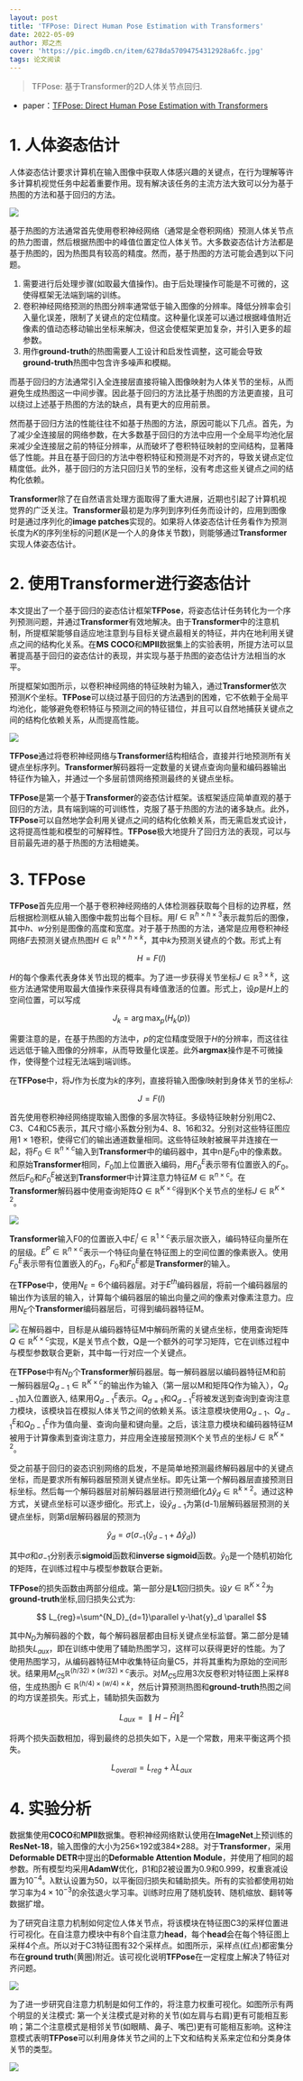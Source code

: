 ```yaml
---
layout: post
title: 'TFPose: Direct Human Pose Estimation with Transformers'
date: 2022-05-09
author: 郑之杰
cover: 'https://pic.imgdb.cn/item/6278da57094754312928a6fc.jpg'
tags: 论文阅读
---
```


> TFPose: 基于Transformer的2D人体关节点回归.

- paper：[TFPose: Direct Human Pose Estimation with Transformers](https://arxiv.org/abs/2103.15320)

# 1. 人体姿态估计

人体姿态估计要求计算机在输入图像中获取人体感兴趣的关键点，在行为理解等许多计算机视觉任务中起着重要作用。现有解决该任务的主流方法大致可以分为基于热图的方法和基于回归的方法。

![](https://pic.imgdb.cn/item/629df792094754312978386b.jpg)

基于热图的方法通常首先使用卷积神经网络（通常是全卷积网络）预测人体关节点的热力图谱，然后根据热图中的峰值位置定位人体关节。大多数姿态估计方法都是基于热图的，因为热图具有较高的精度。然而，基于热图的方法可能会遇到以下问题。
1. 需要进行后处理步骤(如取最大值操作)。由于后处理操作可能是不可微的，这使得框架无法端到端的训练。
2. 卷积神经网络预测的热图分辨率通常低于输入图像的分辨率。降低分辨率会引入量化误差，限制了关键点的定位精度。这种量化误差可以通过根据峰值附近像素的值动态移动输出坐标来解决，但这会使框架更加复杂，并引入更多的超参数。
3. 用作**ground-truth**的热图需要人工设计和启发性调整，这可能会导致**ground-truth**热图中包含许多噪声和模糊。

而基于回归的方法通常引入全连接层直接将输入图像映射为人体关节的坐标，从而避免生成热图这一中间步骤。因此基于回归的方法比基于热图的方法更直接，且可以绕过上述基于热图的方法的缺点，具有更大的应用前景。

然而基于回归方法的性能往往不如基于热图的方法，原因可能以下几点。首先，为了减少全连接层的网络参数，在大多数基于回归的方法中应用一个全局平均池化层来减少全连接层之前的特征分辨率，从而破坏了卷积特征映射的空间结构，显著降低了性能。并且在基于回归的方法中卷积特征和预测是不对齐的，导致关键点定位精度低。此外，基于回归的方法只回归关节的坐标，没有考虑这些关键点之间的结构化依赖。

**Transformer**除了在自然语言处理方面取得了重大进展，近期也引起了计算机视觉界的广泛关注。**Transformer**最初是为序列到序列任务而设计的，应用到图像时是通过序列化的**image patches**实现的。如果将人体姿态估计任务看作为预测长度为$K$的序列坐标的问题($K$是一个人的身体关节数)，则能够通过**Transformer**实现人体姿态估计。

# 2. 使用Transformer进行姿态估计

本文提出了一个基于回归的姿态估计框架**TFPose**，将姿态估计任务转化为一个序列预测问题，并通过**Transformer**有效地解决。由于**Transformer**中的注意机制，所提框架能够自适应地注意到与目标关键点最相关的特征，并内在地利用关键点之间的结构化关系。在**MS COCO**和**MPII**数据集上的实验表明，所提方法可以显著提高基于回归的姿态估计的表现，并实现与基于热图的姿态估计方法相当的水平。

所提框架如图所示，以卷积神经网络的特征映射为输入，通过**Transformer**依次预测$K$个坐标。**TFPose**可以绕过基于回归的方法遇到的困难，它不依赖于全局平均池化，能够避免卷积特征与预测之间的特征错位，并且可以自然地捕获关键点之间的结构化依赖关系，从而提高性能。

![](https://pic.imgdb.cn/item/629df817094754312978e61a.jpg)

**TFPose**通过将卷积神经网络与**Transformer**结构相结合，直接并行地预测所有关键点坐标序列。**Transformer**解码器将一定数量的关键点查询向量和编码器输出特征作为输入，并通过一个多层前馈网络预测最终的关键点坐标。

**TFPose**是第一个基于**Transformer**的姿态估计框架。该框架适应简单直观的基于回归的方法，具有端到端的可训练性，克服了基于热图的方法的诸多缺点。此外，**TFPose**可以自然地学会利用关键点之间的结构化依赖关系，而无需启发式设计，这将提高性能和模型的可解释性。**TFPose**极大地提升了回归方法的表现，可以与目前最先进的基于热图的方法相媲美。

# 3. TFPose

**TFPose**首先应用一个基于卷积神经网络的人体检测器获取每个目标的边界框，然后根据检测框从输入图像中裁剪出每个目标。用$I \in \mathbb{R}^{h\times h\times 3}$表示裁剪后的图像，其中$h$、$w$分别是图像的高度和宽度。对于基于热图的方法，通常是应用卷积神经网络$F$去预测关键点热图$H \in \mathbb{R}^{h\times h\times k}$，其中$k$为预测关键点的个数。形式上有

$$ H = F(I) $$

$H$的每个像素代表身体关节出现的概率。为了进一步获得关节坐标$J\in \mathbb{R}^{3\times k}$，这些方法通常使用取最大值操作来获得具有峰值激活的位置。形式上，设$p$是$H$上的空间位置，可以写成

$$ J_k=\arg \max_{p}(H_k(p)) $$

需要注意的是，在基于热图的方法中，$p$的定位精度受限于$H$的分辨率，而这往往远远低于输入图像的分辨率，从而导致量化误差。此外**argmax**操作是不可微操作，使得整个过程无法端到端训练。

在**TFPose**中，将$J$作为长度为$k$的序列，直接将输入图像$I$映射到身体关节的坐标$J$:

$$ J=F(I) $$

首先使用卷积神经网络提取输入图像的多层次特征。多级特征映射分别用C2、C3、C4和C5表示，其尺寸缩小系数分别为4、8、16和32。分别对这些特征图应用1 × 1卷积，使得它们的输出通道数量相同。这些特征映射被展平并连接在一起，将$F_0\in \mathbb{R}^{n\times c}$输入到**Transformer**中的编码器中，其中n是$F_0$中的像素数。和原始**Transformer**相同，$F_0$加上位置嵌入编码，用$F_0^E$表示带有位置嵌入的$F_0$。然后$F_0$和$F_0^E$被送到**Transformer**中计算注意力特征$M\in \mathbb{R}^{n\times c}$。在**Transformer**解码器中使用查询矩阵$Q\in \mathbb{R}^{K\times c}$得到K个关节点的坐标$J\in \mathbb{R}^{K\times 2}$。

![](https://pic.imgdb.cn/item/629df8f809475431297a0ef8.jpg)

**Transformer**输入F0的位置嵌入中$E^l_i \in \mathbb{R}^{1\times c}$表示层次嵌入，编码特征向量所在的层级。$E^P \in \mathbb{R}^{n\times c}$表示一个特征向量在特征图上的空间位置的像素嵌入。使用$F_0^E$表示带有位置嵌入的$F_0$，$F_0$和$F_0^E$都是**Transformer**的输入。


在**TFPose**中，使用$N_E = 6$个编码器层。对于$E^{th}$编码器层，将前一个编码器层的输出作为该层的输入，计算每个编码器层的输出向量之间的像素对像素注意力。应用$N_E$个**Transformer**编码器层后，可得到编码器特征M。

![](https://pic.imgdb.cn/item/629df94209475431297a6f5a.jpg)
在解码器中，目标是从编码器特征M中解码所需的关键点坐标，使用查询矩阵$Q\in \mathbb{R}^{K \times c}$实现，K是关节点个数，Q是一个额外的可学习矩阵，它在训练过程中与模型参数联合更新，其中每一行对应一个关键点。

在**TFPose**中有$N_D$个**Transformer**解码器层。每一解码器层以编码器特征M和前一解码器层$Q_{d-1} \in \mathbb{R}^{K \times c}$的输出作为输入（第一层以M和矩阵Q作为输入），$Q_{d-1}$加入位置嵌入, 结果用$Q^E_{d-1}$表示。$Q_{d=1}$和$Q^E_{d-1}$将被发送到查询到查询注意力模块，该模块旨在模拟人体关节之间的依赖关系。该注意模块使用$Q_{d-1}$、$Q_{d-1}^E$和$Q^E_{D-1}$作为值向量、查询向量和键向量。之后，该注意力模块和编码器特征M被用于计算像素到查询注意力，并应用全连接层预测K个关节点的坐标$J\in \mathbb{R}^{K\times 2}$。

受之前基于回归的姿态识别网络的启发，不是简单地预测最终解码器层中的关键点坐标，而是要求所有解码器层预测关键点坐标。即先让第一个解码器层直接预测目标坐标。然后每一个解码器层对前解码器层进行预测细化$\Delta \hat{y}_d \in \mathbb{R}^{k\times 2}$。通过这种方式，关键点坐标可以逐步细化。形式上，设$\hat{y}_{d- 1}$为第(d-1)层解码器层预测的关键点坐标，则第d层解码器层的预测为

$$ \hat{y}_d=\sigma(\sigma_{-1}(\hat{y}_{d-1}+\Delta \hat{y}_d)) $$

其中$\sigma$和$\sigma_{−1}$分别表示**sigmoid**函数和**inverse sigmoid**函数。$\hat{y}_0$是一个随机初始化的矩阵，在训练过程中与模型参数联合更新。

**TFPose**的损失函数由两部分组成。第一部分是**L1**回归损失。设$y\in \mathbb{R}^{K\times 2}$为**ground-truth**坐标,回归损失公式为:

$$ L_{reg}=\sum^{N_D}_{d=1}\parallel y-\hat{y}_d \parallel $$

其中$N_D$为解码器的个数，每个解码器层都由目标关键点坐标监督。第二部分是辅助损失$L_{aux}$，即在训练中使用了辅助热图学习，这样可以获得更好的性能。为了使用热图学习，从编码器特征M中收集特征向量C5，并将其重构为原始的空间形状。结果用$M_{C5} \mathbb{R}^{(h/32) \times (w/32) \times c}$表示。对$M_{C5}$应用3次反卷积对特征图上采样8倍，生成热图$\hat{h} \in \mathbb{R}^{(h/4) \times (w/4) \times k}$，然后计算预测热图和**ground-truth**热图之间的均方误差损失。形式上，辅助损失函数为

$$ L_{aux}=\parallel H-\hat{H} \parallel ^2 $$
 
将两个损失函数相加，得到最终的总损失如下，λ是一个常数，用来平衡这两个损失。

$$ L_{overall}=L_{reg}+\lambda L_{aux} $$


# 4. 实验分析

数据集使用**COCO**和**MPII**数据集。卷积神经网络默认使用在**ImageNet**上预训练的**ResNet-18**，输入图像的大小为256×192或384×288。对于**Transformer**，采用**Deformable DETR**中提出的**Deformable Attention Module**，并使用了相同的超参数。所有模型均采用**AdamW**优化，β1和β2被设置为0.9和0.999，权重衰减设置为$10^{-4}$。λ默认设置为50，以平衡回归损失和辅助损失。所有的实验都使用初始学习率为$4\times 10^{-3}$的余弦退火学习率。训练时应用了随机旋转、随机缩放、翻转等数据扩增。

为了研究自注意力机制如何定位人体关节点，将该模块在特征图C3的采样位置进行可视化。在自注意力模块中有8个自注意力**head**，每个**head**会在每个特征图上采样4个点。所以对于C3特征图有32个采样点。如图所示，采样点(红点)都密集分布在**ground truth**(黄圈)附近。该可视化说明**TFPose**在一定程度上解决了特征对齐问题。

![](https://pic.imgdb.cn/item/629df9e009475431297b4b4b.jpg)

为了进一步研究自注意力机制是如何工作的，将注意力权重可视化。如图所示有两个明显的关注模式: 第一个关注模式是对称的关节(如左肩与右肩)更有可能相互影响；第二个注意模式是相邻关节(如眼睛、鼻子、嘴巴)更有可能相互影响。这种注意模式表明**TFPose**可以利用身体关节之间的上下文和结构关系来定位和分类身体关节的类型。

![](https://pic.imgdb.cn/item/629df9c709475431297b2a5e.jpg)